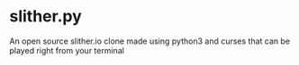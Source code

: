# slither.py
An open source slither.io clone made using python3 and curses that can be played right from your terminal
